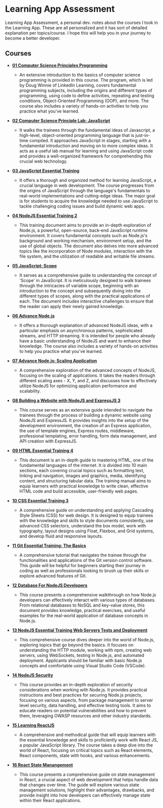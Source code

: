 # Learning App Assessment

Learning App Assessment, a personal dev. notes about the courses I took in the Learning App. These are all personalized and it has sort of detailed explanation per topics/course. I hope this will help you in your journey to become a better developer.

## Courses

- **[01 Computer Science Principles Programming](https://github.com/noeyislearning/learning-app-assessment/tree/main/01-computer-science-principle-programming)**

  - An extensive introduction to the basics of computer science programming is provided in this course. The program, which is led by Doug Winnie of LinkedIn Learning, covers fundamental programming subjects, including the origins and different types of programming, using code to define activities, repeating and testing conditions, Object-Oriented Programming (OOP), and more. The course also includes a variety of hands-on activities to help you practice what you've learned.

- **[02 Computer Science Principle Lab: JavaScript](https://github.com/noeyislearning/learning-app-assessment/tree/main/02-computer-science-principles-lab-javascript)**

  - It walks the trainees through the fundamental ideas of Javascript, a high-level, object-oriented programming language that is just-in-time compiled. It approaches JavaScript in stages, starting with a fundamental introduction and moving on to more complex ideas. It acts as a useful lab manual for learning and using JavaScript code and provides a well-organized framework for comprehending this crucial web technology.

- **[03 JavaScript Essential Training](https://github.com/noeyislearning/learning-app-assessment/tree/main/03-javascript-essential-training)**

  - It offers a thorough and organized method for learning JavaScript, a crucial language in web development. The course progresses from the origins of JavaScript through the language's fundamentals to real-world implementations and cutting-edge ideas. The major goal is for students to acquire the knowledge needed to use JavaScript to tackle challenging coding issues and build dynamic web apps.

- **[04 NodeJS Essential Training 2](https://github.com/noeyislearning/learning-app-assessment/tree/main/04-node-js-essential-traning-2)**

  - This training document aims to provide an in-depth exploration of Node.js, a powerful, open-source, back-end JavaScript runtime environment. It covers fundamental concepts such as Node.js's background and working mechanism, environment setup, and the use of global objects. The document also delves into more advanced topics like the incorporation of Node modules, interaction with the file system, and the utilization of readable and writable file streams.

- **[05 JavaScript: Scope](https://github.com/noeyislearning/learning-app-assessment/tree/main/05-javascript-scope)**

  - It serves as a comprehensive guide to understanding the concept of 'Scope' in JavaScript. It is meticulously designed to walk trainees  through the intricacies of variable scope, beginning with an introduction to the concept and subsequently diving into the different types of scopes, along with the practical applications of each. The document includes interactive challenges to ensure that the reader can apply their newly gained knowledge.

- **[06 Advance Node.js](https://github.com/noeyislearning/learning-app-assessment/tree/main/06-advance-nodejs)**

  - It offers a thorough explanation of advanced NodeJS ideas, with a particular emphasis on asynchronous patterns, sophisticated streams, and HTTP streaming. It is intended for people who already have a basic understanding of NodeJS and want to enhance their knowledge. The course also includes a variety of hands-on activities to help you practice what you've learned.

- **[07 Advance Node.js: Scaling Application](https://github.com/noeyislearning/learning-app-assessment/tree/main/07-advance-nodejs-scaling-application)**

  - A comprehensive exploration of the advanced concepts of NodeJS, focusing on the scaling of applications. It takes the readers through different scaling axes - X, Y, and Z, and discusses how to effectively utilize NodeJS for optimizing application performance and scalability.

- **[08 Building a Website with NodeJS and ExpressJS 3](https://github.com/noeyislearning/learning-app-assessment/tree/main/08-building-a-website-with-nodejs-and-expressjs-3)**

  - This course serves as an extensive guide intended to navigate the trainees through the process of building a dynamic website using NodeJS and ExpressJS. It provides insights into the setup of the development environment, the creation of an Express application, the use of template engines, Express routes, middleware, professional templating, error handling, form data management, and API creation with ExpressJS.

- **[09 HTML Essential Training 4](https://github.com/noeyislearning/learning-app-assessment/tree/main/09-html-essential-training-4)**

  - This document is an in-depth guide to mastering HTML, one of the fundamental languages of the internet. It is divided into 10 main sections, each covering crucial topics such as formatting text, linking and navigation, images and graphics, media, identifying content, and structuring tabular data. The training manual aims to equip learners with practical knowledge to write clean, effective HTML code and build accessible, user-friendly web pages.

- **[10 CSS Essential Training 3](https://github.com/noeyislearning/learning-app-assessment/tree/main/10-css-essential-training-3)**

  - A comprehensive guide on understanding and applying Cascading Style Sheets (CSS) for web design. It is designed to equip trainees with the knowledge and skills to style documents consistently, use advanced CSS selectors, understand the box model, work with typography, layout designs using Float, Flexbox, and Grid systems, and develop fluid and responsive layouts.

- **[11 Git Essential Training: The Basics](https://github.com/noeyislearning/learning-app-assessment/tree/main/11-git-essential-training-the-basics)**

  - A comprehensive tutorial that navigates the trainee through the functionalities and applications of the Git version control software. This guide will be helpful for beginners starting their journey in coding as well as professionals looking to brush up their skills or explore advanced features of Git.

- **[12 Database For NodeJS Developers](https://github.com/noeyislearning/learning-app-assessment/tree/main/12-database-for-nodejs-developers)**

  - This course presents a comprehensive walkthrough on how Node.js developers can effectively interact with various types of databases. From relational databases to NoSQL and key-value stores, this document provides knowledge, practical exercises, and useful examples for the real-world application of database concepts in Node.js.

- **[13 NodeJS Essential Training Web Servers Tests and Deployment](https://github.com/noeyislearning/learning-app-assessment/tree/main/13-nodejs-essential-training-web-servers-tests-and-development)**

  - This comprehensive course dives deeper into the world of Node.js, exploring topics that go beyond the basics. It focuses on understanding the HTTP module, working with npm, creating web servers, using WebSockets, testing in Node.js, and automated deployment. Applicants should be familiar with basic Node.js concepts and comfortable using Visual Studio Code (VSCode).

- **[14 NodeJS Security](https://github.com/noeyislearning/learning-app-assessment/tree/main/14-nodejs-security)**

  - This course provides an in-depth exploration of security considerations when working with Node.js. It provides practical instructions and best practices for securing Node.js projects, focusing on various aspects, from package management to server level security, data handling, and effective testing tools. It aims to educate readers on potential vulnerabilities and how to prevent them, leveraging OWASP resources and other industry standards.

- **[15 Learning ReactJS](https://github.com/noeyislearning/learning-app-assessment/tree/main/15-learning-reactjs)**

  - A comprehensive and methodical guide that will equip learners with the essential knowledge and skills to proficiently work with React JS, a popular JavaScript library. The course takes a deep dive into the world of React, focusing on critical topics such as React elements, React components, state with hooks, and various enhancements.

- **[16 React State Manangement](https://github.com/noeyislearning/learning-app-assessment/tree/main/16-react-state-management)**

  - This course presents a comprehensive guide on state management in React, a crucial aspect of web development that helps handle data that changes over time. The guide will explore various state management solutions, highlight their advantages, drawbacks, and provide insight into how developers can effectively manage state within their React applications.

<!-- ## Usage

### For **[08 Building a Website with NodeJS and ExpressJS 3](https://github.com/noeyislearning/learning-app-assessment/tree/main/08-building-a-website-with-nodejs-and-expressjs-3)**

To run the server for this project, you need to install the dependencies first.

```bash
# Install dependencies
npm install

# Run in development
npm run dev:08
``` -->
